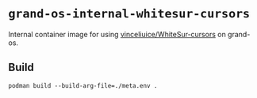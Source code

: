 # `grand-os-internal-whitesur-cursors`

Internal container image for using [vinceliuice/WhiteSur-cursors](https://github.com/vinceliuice/WhiteSur-cursors) on grand-os.

## Build

```shell
podman build --build-arg-file=./meta.env .
```
